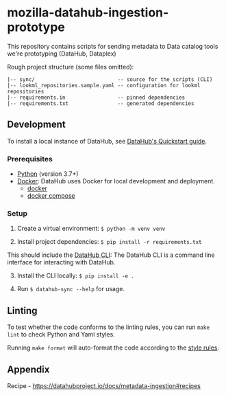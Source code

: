 # mozilla-datahub-ingestion-prototype

This repository contains scripts for sending metadata to Data catalog tools we're prototyping
(DataHub, Dataplex)

Rough project structure (some files omitted):
```
|-- sync/                           -- source for the scripts (CLI) 
|-- lookml_repositories.sample.yaml -- configuration for lookml repositories
|-- requirements.in                 -- pinned dependencies
|-- requirements.txt                -- generated dependencies
```

## Development

To install a local instance of DataHub, see [DataHub's Quickstart guide](https://datahubproject.io/docs/quickstart/).

### Prerequisites 

- [Python](https://www.python.org/) (version 3.7+)
- [Docker](https://www.docker.com/): DataHub uses Docker for local development and
  deployment.
    - [docker](https://docs.docker.com/engine/installation/#supported-platforms)
    - [docker compose](https://docs.docker.com/compose/install/)


### Setup
1. Create a virtual environment: `$ python -m venv venv`


2. Install project dependencies: `$ pip install -r requirements.txt`

This should include the [DataHub CLI](https://datahubproject.io/docs/quickstart/): The DataHub CLI is
  a command line interface for interacting with DataHub.


3. Install the CLI locally: `$ pip install -e .`


4. Run `$ datahub-sync --help` for usage.


## Linting

To test whether the code conforms to the linting rules, you can
run `make lint` to check Python and Yaml styles.

Running `make format` will auto-format the code according to the
[style rules](https://black.readthedocs.io/en/stable/the_black_code_style/current_style.html).

## Appendix 

Recipe - https://datahubproject.io/docs/metadata-ingestion#recipes

